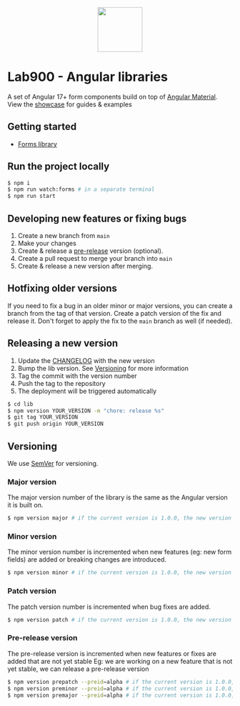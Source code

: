 <p align="center">
    <a href="https://lab900.com" target="_blank">
        <img src="https://lab900.github.io/angular-library-forms/assets/images/logo-duo-dark.svg" width="100">
    </a>
</p>

# Lab900 - Angular libraries

A set of Angular 17+ form components build on top of [Angular Material](https://material.angular.io/). \
View the [showcase](https://lab900.github.io/angular-library-forms) for guides & examples

## Getting started

- [Forms library](https://lab900.github.io/angular-library-forms/getting-started)

## Run the project locally

```bash
$ npm i
$ npm run watch:forms # in a separate terminal
$ npm run start
```

## Developing new features or fixing bugs

1. Create a new branch from `main`
2. Make your changes
3. Create & release a [pre-release](#pre-release-version) version (optional).
4. Create a pull request to merge your branch into `main`
5. Create & release a new version after merging.

## Hotfixing older versions

If you need to fix a bug in an older minor or major versions, you can create a branch from the tag of that version.
Create a patch version of the fix and release it. Don't forget to apply the fix to the `main` branch as well (if needed).

## Releasing a new version

1. Update the [CHANGELOG](/CHANGELOG.md) with the new version
2. Bump the lib version. See [Versioning](#versioning) for more information
3. Tag the commit with the version number
4. Push the tag to the repository
5. The deployment will be triggered automatically

```bash
$ cd lib
$ npm version YOUR_VERSION -m "chore: release %s"
$ git tag YOUR_VERSION
$ git push origin YOUR_VERSION
```

## Versioning

We use [SemVer](http://semver.org/) for versioning.

### Major version

The major version number of the library is the same as the Angular version it is built on.

```bash
$ npm version major # if the current version is 1.0.0, the new version will be 2.0.0
```

### Minor version

The minor version number is incremented when new features (eg: new form fields) are added or breaking changes are introduced.

```bash
$ npm version minor # if the current version is 1.0.0, the new version will be 1.1.0
```

### Patch version

The patch version number is incremented when bug fixes are added.

```bash
$ npm version patch # if the current version is 1.0.0, the new version will be 1.0.1
```

### Pre-release version

The pre-release version is incremented when new features or fixes are added that are not yet stable
Eg: we are working on a new feature that is not yet stable, we can release a pre-release version

```bash
$ npm version prepatch --preid=alpha # if the current version is 1.0.0, the new version will be 1.0.1-alpha.0
$ npm version preminor --preid=alpha # if the current version is 1.0.0, the new version will be 1.1.0-alpha.0
$ npm version premajor --preid=alpha # if the current version is 1.0.0, the new version will be 2.0.0-alpha.0
```
